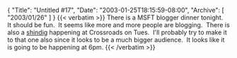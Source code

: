 {
  "Title": "Untitled #17",
  "Date": "2003-01-25T18:15:59-08:00",
  "Archive": [
    "2003/01/26"
  ]
}
{{< verbatim >}}
There is a MSFT blogger dinner tonight.&nbsp; It should be fun.&nbsp; It seems like more and more people are blogging.&nbsp; There is also a <A href="http://www.intertwingly.net/blog/1114.html">shindig</A> happening at Crossroads on Tues.&nbsp; I'll probably try to make it to that one also since it looks to be a much bigger audience.&nbsp; It looks like it is going to be happening at 6pm.
{{< /verbatim >}}
